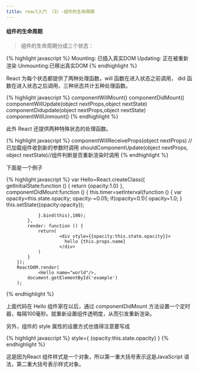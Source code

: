 ```yaml
---
title: react入门 （3）-组件的生命周期
---
```


#### 组件的生命周期
>组件的生命周期分成三个状态：

{% highlight javascript %}
Mounting: 已插入真实DOM
Updating: 正在被重新渲染
Unmounting:已移出真实DOM
{% endhighlight %}

React 为每个状态都提供了两种处理函数，will 函数在进入状态之前调用， did 函数在进入状态之后调用，三种状态共计五种处理函数。

{% highlight javascript %}
componentWillMount()
componentDidMount()
componentWillUpdate(object nextProps,object nextState)
componentDidupdate(object nextProps,object nextState)
componentWillUnmount()
{% endhighlight %}

此外 React 还提供两种特殊状态的处理函数。

{% highlight javascript %}
componentWillReceiveProps(object nextProps) //已加载组件收到新的参数时调用
shouldComponentUpdate(object nextProps, object nextState)//组件判断是否重新渲染时调用
{% endhighlight %}

下面是一个例子

{% highlight javascript %}
var Hello=React.createClass({
            getInitialState:function () {
                return {opacity:1.0}
            },
            componentDidMount:function () {
                this.timer=setInterval(function () {
                    var opacity=this.state.opacity;
                    opacity-=0.05;
                    if(opacity<0.1){
                        opacity=1.0;
                    }
                    this.setState({opacity:opacity});

                }.bind(this),100);
            },
            render: function () {
                return(
                        <div style={{opacity:this.state.opacity}}>
                          hello {this.props.name}
                        </div>
                )
            }
        });
        ReactDOM.render(
                <Hello name="world"/>,
            document.getElementById('example')
        );
{% endhighlight %}

上面代码在 Hello 组件家在以后，通过 componentDidMount 方法设置一个定时器，每隔100毫秒。就重新设置组件透明度，从而引发重新渲染。

另外，组件的 style 属性的设置方式也值得注意要写成

{% highlight javascript %}
  style={  {opacity:this.state.opacity}  }
{% endhighlight %}

这是因为React 组件样式是一个对象，所以第一重大括号表示这是JavaScript 语法，第二重大括号表示样式对象。


